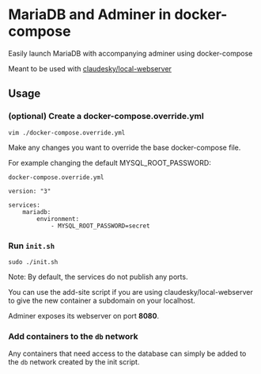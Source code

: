 # MariaDB and Adminer in docker-compose

Easily launch MariaDB with accompanying adminer using docker-compose

Meant to be used with [claudesky/local-webserver](https://github.com/claudesky/local-webserver)

## Usage

### (optional) Create a docker-compose.override.yml

```
vim ./docker-compose.override.yml
```

Make any changes you want to override the base docker-compose file.

For example changing the default MYSQL_ROOT_PASSWORD:

`docker-compose.override.yml`
```
version: "3"

services:
    mariadb:
        environment:
            - MYSQL_ROOT_PASSWORD=secret
```

### Run `init.sh`

```
sudo ./init.sh
```

Note:
By default, the services do not publish any ports.

You can use the add-site script if you are using claudesky/local-webserver to give the new container a subdomain on your localhost.

Adminer exposes its webserver on port **8080**.

### Add containers to the `db` network

Any containers that need access to the database can simply be added to the `db` network created by the init script.

